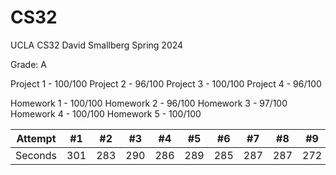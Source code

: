 # CS32

UCLA CS32 David Smallberg Spring 2024

Grade: A

Project 1 - 100/100
Project 2 - 96/100
Project 3 - 100/100
Project 4 - 96/100

Homework 1 - 100/100
Homework 2 - 96/100
Homework 3 - 97/100
Homework 4 - 100/100
Homework 5 - 100/100

| Attempt | #1 | #2 | #3 | #4 | #5 | #6 | #7 | #8 | #9 | #10 | #11 | #12 |
| :---: | :---: | :---: | :---: | :---: | :---: | :---: | :---: | :---: | :---: | :---: | :---: | :---: |
| Seconds | 301 | 283 | 290 | 286 | 289 | 285 | 287 | 287 | 272 | 276 | 269 | 254 |
